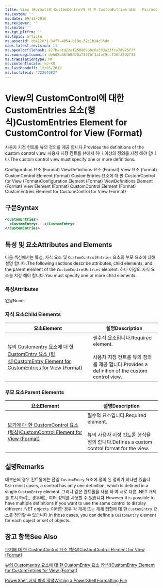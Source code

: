 ```yaml
---
title: View (Format)의 CustomControl에 대 한 CustomEntries 요소 | Microsoft Docs
ms.custom: ''
ms.date: 09/13/2016
ms.reviewer: ''
ms.suite: ''
ms.tgt_pltfrm: ''
ms.topic: article
ms.assetid: cb412831-94f7-4054-b19e-32c1b14c66dd
caps.latest.revision: 11
ms.openlocfilehash: 827baacd22ef258dd9b0c8a383a23fce7d975f7f
ms.sourcegitcommit: debd2b38fb8070a7357bf1a4bf9cc736f3702f31
ms.translationtype: MT
ms.contentlocale: ko-KR
ms.lasthandoff: 12/05/2019
ms.locfileid: "72364082"
---
```

# <a name="customentries-element-for-customcontrol-for-view-format"></a><span data-ttu-id="4e4ff-102">View의 CustomControl에 대한 CustomEntries 요소(형식)</span><span class="sxs-lookup"><span data-stu-id="4e4ff-102">CustomEntries Element for CustomControl for View (Format)</span></span>

<span data-ttu-id="4e4ff-103">사용자 지정 컨트롤 뷰의 정의를 제공 합니다.</span><span class="sxs-lookup"><span data-stu-id="4e4ff-103">Provides the definitions of the custom control view.</span></span> <span data-ttu-id="4e4ff-104">사용자 지정 컨트롤 뷰에서 하나 이상의 정의를 지정 해야 합니다.</span><span class="sxs-lookup"><span data-stu-id="4e4ff-104">The custom control view must specify one or more definitions.</span></span>

<span data-ttu-id="4e4ff-105">Configuration 요소 (Format) ViewDefinitions 요소 (Format) View 요소 (format) CustomControl Element (format) CustomEntries 요소에 대 한 CustomControl for View (Format)</span><span class="sxs-lookup"><span data-stu-id="4e4ff-105">Configuration Element (Format) ViewDefinitions Element (Format) View Element (Format) CustomControl Element (Format) CustomEntries Element for CustomControl for View (Format)</span></span>

## <a name="syntax"></a><span data-ttu-id="4e4ff-106">구문</span><span class="sxs-lookup"><span data-stu-id="4e4ff-106">Syntax</span></span>

```xml
<CustomEntries>
  <CustomEntry>...</CustomEntry>
</CustomEntries>
```

## <a name="attributes-and-elements"></a><span data-ttu-id="4e4ff-107">특성 및 요소</span><span class="sxs-lookup"><span data-stu-id="4e4ff-107">Attributes and Elements</span></span>

<span data-ttu-id="4e4ff-108">다음 섹션에서는 특성, 자식 요소 및 `CustomControlEntries` 요소의 부모 요소에 대해 설명 합니다.</span><span class="sxs-lookup"><span data-stu-id="4e4ff-108">The following sections describe attributes, child elements, and the parent element of the `CustomControlEntries` element.</span></span> <span data-ttu-id="4e4ff-109">하나 이상의 자식 요소를 지정 해야 합니다.</span><span class="sxs-lookup"><span data-stu-id="4e4ff-109">You must specify one or more child elements.</span></span>

### <a name="attributes"></a><span data-ttu-id="4e4ff-110">특성</span><span class="sxs-lookup"><span data-stu-id="4e4ff-110">Attributes</span></span>

<span data-ttu-id="4e4ff-111">없음</span><span class="sxs-lookup"><span data-stu-id="4e4ff-111">None.</span></span>

### <a name="child-elements"></a><span data-ttu-id="4e4ff-112">자식 요소</span><span class="sxs-lookup"><span data-stu-id="4e4ff-112">Child Elements</span></span>

|<span data-ttu-id="4e4ff-113">요소</span><span class="sxs-lookup"><span data-stu-id="4e4ff-113">Element</span></span>|<span data-ttu-id="4e4ff-114">설명</span><span class="sxs-lookup"><span data-stu-id="4e4ff-114">Description</span></span>|
|-------------|-----------------|
|[<span data-ttu-id="4e4ff-115">뷰의 Customentry 요소에 대 한 CustomEntry 요소 (형식)</span><span class="sxs-lookup"><span data-stu-id="4e4ff-115">CustomEntry Element for CustomEntries for View (Format)</span></span>](./customentry-element-for-customentries-for-customcontrol-for-view-format.md)|<span data-ttu-id="4e4ff-116">필수적 요소입니다.</span><span class="sxs-lookup"><span data-stu-id="4e4ff-116">Required element.</span></span><br /><br /> <span data-ttu-id="4e4ff-117">사용자 지정 컨트롤 뷰의 정의를 제공 합니다.</span><span class="sxs-lookup"><span data-stu-id="4e4ff-117">Provides a definition of the custom control view.</span></span>|

### <a name="parent-elements"></a><span data-ttu-id="4e4ff-118">부모 요소</span><span class="sxs-lookup"><span data-stu-id="4e4ff-118">Parent Elements</span></span>

|<span data-ttu-id="4e4ff-119">요소</span><span class="sxs-lookup"><span data-stu-id="4e4ff-119">Element</span></span>|<span data-ttu-id="4e4ff-120">설명</span><span class="sxs-lookup"><span data-stu-id="4e4ff-120">Description</span></span>|
|-------------|-----------------|
|[<span data-ttu-id="4e4ff-121">보기에 대 한 CustomControl 요소 (형식)</span><span class="sxs-lookup"><span data-stu-id="4e4ff-121">CustomControl Element for View (Format)</span></span>](./customcontrol-element-for-view-format.md)|<span data-ttu-id="4e4ff-122">필수적 요소입니다.</span><span class="sxs-lookup"><span data-stu-id="4e4ff-122">Required element.</span></span><br /><br /> <span data-ttu-id="4e4ff-123">뷰의 사용자 지정 컨트롤 형식을 정의 합니다.</span><span class="sxs-lookup"><span data-stu-id="4e4ff-123">Defines a custom control format for the view.</span></span>|

## <a name="remarks"></a><span data-ttu-id="4e4ff-124">설명</span><span class="sxs-lookup"><span data-stu-id="4e4ff-124">Remarks</span></span>

<span data-ttu-id="4e4ff-125">대부분의 경우 컨트롤에는 단일 `CustomEntry` 요소에 정의 된 정의가 하나만 있습니다.</span><span class="sxs-lookup"><span data-stu-id="4e4ff-125">In most cases, a control has only one definition, which is defined in a single `CustomEntry` element.</span></span> <span data-ttu-id="4e4ff-126">그러나 같은 컨트롤을 사용 하 여 서로 다른 .NET 개체를 표시 하려는 경우에는 여러 정의를 사용할 수 있습니다.</span><span class="sxs-lookup"><span data-stu-id="4e4ff-126">However it is possible to have multiple definitions if you want to use the same control to display different .NET objects.</span></span> <span data-ttu-id="4e4ff-127">이러한 경우 각 개체 또는 개체 집합에 대 한 `CustomEntry` 요소를 정의할 수 있습니다.</span><span class="sxs-lookup"><span data-stu-id="4e4ff-127">In those cases, you can define a `CustomEntry` element for each object or set of objects.</span></span>

## <a name="see-also"></a><span data-ttu-id="4e4ff-128">참고 항목</span><span class="sxs-lookup"><span data-stu-id="4e4ff-128">See Also</span></span>

[<span data-ttu-id="4e4ff-129">보기에 대 한 CustomControl 요소 (형식)</span><span class="sxs-lookup"><span data-stu-id="4e4ff-129">CustomControl Element for View (Format)</span></span>](./customcontrol-element-for-view-format.md)

[<span data-ttu-id="4e4ff-130">뷰의 Customentry 요소에 대 한 CustomEntry 요소 (형식)</span><span class="sxs-lookup"><span data-stu-id="4e4ff-130">CustomEntry Element for CustomEntries for View (Format)</span></span>](./customentry-element-for-customentries-for-customcontrol-for-view-format.md)

[<span data-ttu-id="4e4ff-131">PowerShell 서식 파일 작성</span><span class="sxs-lookup"><span data-stu-id="4e4ff-131">Writing a PowerShell Formatting File</span></span>](./writing-a-powershell-formatting-file.md)
